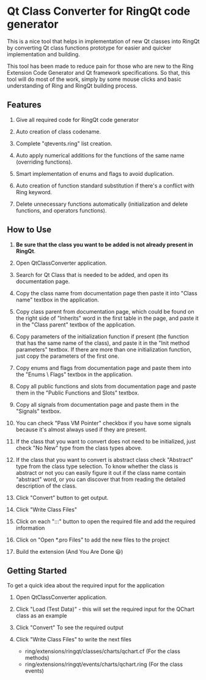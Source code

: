 # Qt Class Converter for RingQt code generator

This is a nice tool that helps in implementation of new Qt classes into RingQt by converting Qt class functions prototype for easier and quicker implementation and building.

This tool has been made to reduce pain for those who are new to the Ring Extension Code Generator and Qt framework specifications. So that, this tool will do most of the work, simply by some mouse clicks and basic understanding of Ring and RingQt building process.

## Features

1. Give all required code for RingQt code generator

2. Auto creation of class codename.

3. Complete "qtevents.ring" list creation.

4. Auto apply numerical additions for the functions of the same name (overriding functions).

5. Smart implementation of enums and flags to avoid duplication.

6. Auto creation of function standard substitution if there's a conflict with Ring keyword.

7. Delete unnecessary functions automatically (initialization and delete functions, and operators functions).

## How to Use

1. **Be sure that the class you want to be added is not already present in RingQt**.

2. Open QtClassConverter application.

3. Search for Qt Class that is needed to be added, and open its documentation page.

4. Copy the class name from documentation page then paste it into "Class name" textbox in the application.

5. Copy class parent from documentation page, which could be found on the right side of "Inherits" word in the first table in the page, and paste it in the "Class parent" textbox of the application.

6. Copy parameters of the initialization function if present (the function that has the same name of the class), and paste it in the "Init method parameters" textbox. If there are more than one initialization function, just copy the parameters of the first one.

7. Copy enums and flags from documentation page and paste them into the "Enums \ Flags" textbox in the application.

8. Copy all public functions and slots from documentation page and paste them in the "Public Functions and Slots" textbox.

9. Copy all signals from documentation page and paste them in the "Signals" textbox.

10. You can check "Pass VM Pointer" checkbox if you have some signals because it's almost always used if they are present.

11. If the class that you want to convert does not need to be initialized, just check "No New" type from the class types above.

12. If the class that you want to convert is abstract class check "Abstract" type from the class type selection. To know whether the class is abstract or not you can easily figure it out if the class name contain "abstract" word, or you can discover that from reading the detailed description of the class.

13. Click "Convert" button to get output.

14. Click "Write Class Files"

15. Click on each ":::" button to open the required file and add the required information

16. Click on "Open *.pro Files" to add the new files to the project

17. Build the extension (And You Are Done  :smiley:)

## Getting Started

To get a quick idea about the required input for the application

1. Open QtClassConverter application.

2. Click "Load (Test Data)" - this will set the required input for the QChart class as an example

3. Click "Convert" To see the required output

4. Click "Write Class Files" to write the next files

	* ring/extensions/ringqt/classes/charts/qchart.cf  (For the class methods)
	* ring/extensions/ringqt/events/charts/qchart.ring (For the class events)
